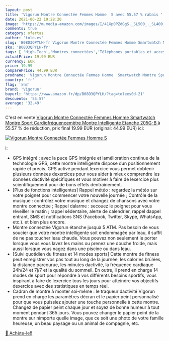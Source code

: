 ```yaml
---
layout: post
title: 'Vigorun Montre Connectée Femmes Homme  S avec 55.57 % rabais '
date: 2021-06-22 19:28:20
image: 'https://m.media-amazon.com/images/I/41Xp0PZdGgS._SL500_._SL400_.jpg'
comments: true
category: ofertas
author: 'tole.es'
slug: 'B08D3QPYLH-fr Vigorun Montre Connectée Femmes Homme Smartwatch Montre...'
sku: 'B08D3QPYLH-fr'
tags: [ 'High-Tech','Montres connectées','Téléphones portables et accessoires','vigorun', ]
actualPrice: 19.99 EUR
currency: EUR
price: 19.99
comparePrice: 44.99 EUR
prodname: 'Vigorun Montre Connectée Femmes Homme  Smartwatch Montre Sport Cardiofréquencemètre Montre Intelligente Etanche  205G-B '
country: 'fr'
flag: '🇫🇷'
brand: 'Vigorun'
buyurl: 'https://www.amazon.fr/dp/B08D3QPYLH/?tag=tolees0d-21'
descuento: '55.57'
average: '32.49'
---
```


C'est en vente [Vigorun Montre Connectée Femmes Homme  Smartwatch Montre Sport Cardiofréquencemètre Montre Intelligente Etanche  205G-B ](https://www.amazon.fr/dp/B08D3QPYLH/?tag=tolees0d-21)  à  55.57 % de réduction, prix final  19.99 EUR (original: 44.99 EUR) ici:

[![Vigorun Montre Connectée Femmes Homme  S](https://m.media-amazon.com/images/I/41Xp0PZdGgS._SL500_._SL400_.jpg)](https://www.amazon.fr/dp/B08D3QPYLH/?tag=tolees0d-21)

ℹ️:

- GPS intégré : avec la puce GPS intégrée et lamélioration continue de la technologie GPS, cette montre intelligente dispose dun positionnement rapide et précis. GPS activé pendant lexercice vous permet dobtenir plusieurs données dexercices pour vous aider à mieux comprendre les données dactivité spécifiques et vous motiver à faire de lexercice plus scientifiquement pour de bons effets dentraînement.
- [Plus de fonctions intelligentes] Rappel météo : regardez la météo sur votre poignet pour commencer votre nouvelle journée ; Contrôle de la musique : contrôlez votre musique et changez de chansons avec votre montre connectée ; Rappel dalarme : secouez le poignet pour vous réveiller le matin ; rappel sédentaire, alerte de calendrier, rappel dappel entrant, SMS et notifications SNS (Facebook, Twitter, Skype, WhatsApp, etc.). et bien plus encore.
- Montre connectée Vigorun étanche jusquà 5 ATM. Pas besoin de vous soucier que votre montre intelligente soit endommagée par leau, il suffit de ne pas toucher leau chaude. Vous pouvez non seulement le porter lorsque vous vous lavez les mains ou prenez une douche froide, mais aussi lorsque vous nagez dans une piscine ou dans leau.
- [Suivi quotidien du fitness et 14 modes sports] Cette montre de fitness peut enregistrer vos pas tout au long de la journée, les calories brûlées, la distance parcourue, les minutes dactivité, la fréquence cardiaque 24h/24 et 7j/7 et la qualité du sommeil. En outre, il prend en charge 14 modes de sport pour répondre à vos différents besoins sportifs, vous inspirant à faire de lexercice tous les jours pour atteindre vos objectifs dexercice avec des statistiques en temps réel.
- Cadran de montre à monter soi-même : le traqueur dactivité Vigorun prend en charge les paramètres décran et le papier peint personnalisé pour que vous puissiez ajouter une touche personnelle à cette montre. Changez de papier peint chaque jour et soyez de bonne humeur à tout moment pendant 365 jours. Vous pouvez changer le papier peint de la montre sur nimporte quelle image, que ce soit une photo de votre famille heureuse, un beau paysage ou un animal de compagnie, etc.

[🛒 Achète-le!!](https://www.amazon.fr/dp/B08D3QPYLH/?tag=tolees0d-21)
